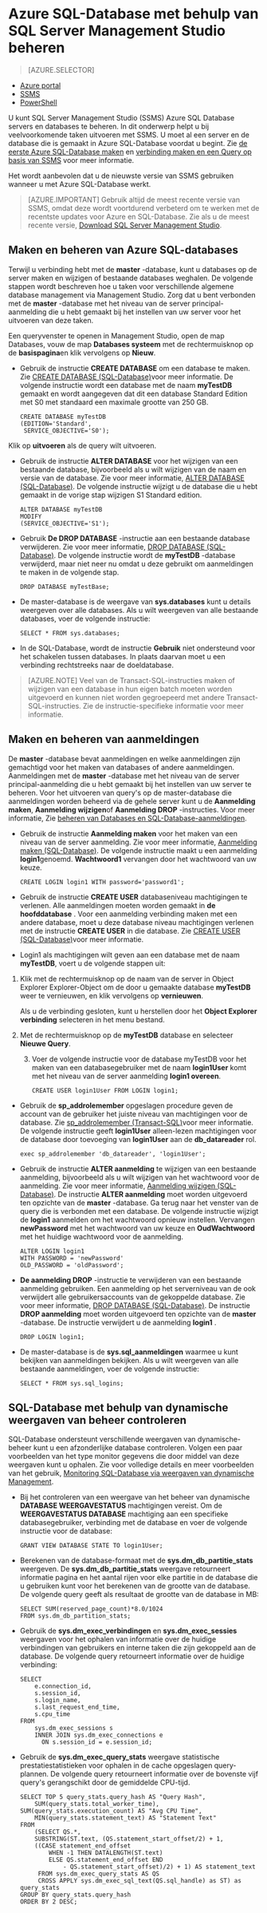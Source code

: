 <properties 
    pageTitle="Beheren van een SQL-Database met SSMS | Microsoft Azure" 
    description="Informatie over het beheren van de SQL-Database servers en databases met SQL Server Management Studio." 
    services="sql-database" 
    documentationCenter=".net" 
    authors="stevestein" 
    manager="jhubbard" 
    editor="tysonn"/>

<tags 
    ms.service="sql-database" 
    ms.workload="data-management" 
    ms.tgt_pltfrm="na" 
    ms.devlang="na" 
    ms.topic="article" 
    ms.date="09/29/2016" 
    ms.author="sstein"/>


# <a name="managing-azure-sql-database-using-sql-server-management-studio"></a>Azure SQL-Database met behulp van SQL Server Management Studio beheren 


> [AZURE.SELECTOR]
- [Azure portal](sql-database-manage-portal.md)
- [SSMS](sql-database-manage-azure-ssms.md)
- [PowerShell](sql-database-manage-powershell.md)

U kunt SQL Server Management Studio (SSMS) Azure SQL Database servers en databases te beheren. In dit onderwerp helpt u bij veelvoorkomende taken uitvoeren met SSMS. U moet al een server en de database die is gemaakt in Azure SQL-Database voordat u begint. Zie [de eerste Azure SQL-Database maken](sql-database-get-started.md) en [verbinding maken en een Query op basis van SSMS](sql-database-connect-query-ssms.md) voor meer informatie.

Het wordt aanbevolen dat u de nieuwste versie van SSMS gebruiken wanneer u met Azure SQL-Database werkt. 

> [AZURE.IMPORTANT] Gebruik altijd de meest recente versie van SSMS, omdat deze wordt voortdurend verbeterd om te werken met de recentste updates voor Azure en SQL-Database. Zie als u de meest recente versie, [Download SQL Server Management Studio](https://msdn.microsoft.com/library/mt238290.aspx).



## <a name="create-and-manage-azure-sql-databases"></a>Maken en beheren van Azure SQL-databases

Terwijl u verbinding hebt met de **master** -database, kunt u databases op de server maken en wijzigen of bestaande databases weghalen. De volgende stappen wordt beschreven hoe u taken voor verschillende algemene database management via Management Studio. Zorg dat u bent verbonden met de **master** -database met het niveau van de server principal-aanmelding die u hebt gemaakt bij het instellen van uw server voor het uitvoeren van deze taken.

Een queryvenster te openen in Management Studio, open de map Databases, vouw de map **Databases systeem** met de rechtermuisknop op de **basispagina**en klik vervolgens op **Nieuw**.

-   Gebruik de instructie **CREATE DATABASE** om een database te maken. Zie [CREATE DATABASE (SQL-Database)](https://msdn.microsoft.com/library/dn268335.aspx)voor meer informatie. De volgende instructie wordt een database met de naam **myTestDB** gemaakt en wordt aangegeven dat dit een database Standard Edition met S0 met standaard een maximale grootte van 250 GB.

        CREATE DATABASE myTestDB
        (EDITION='Standard',
         SERVICE_OBJECTIVE='S0');

Klik op **uitvoeren** als de query wilt uitvoeren.

-   Gebruik de instructie **ALTER DATABASE** voor het wijzigen van een bestaande database, bijvoorbeeld als u wilt wijzigen van de naam en versie van de database. Zie voor meer informatie, [ALTER DATABASE (SQL-Database)](https://msdn.microsoft.com/library/ms174269.aspx). De volgende instructie wijzigt u de database die u hebt gemaakt in de vorige stap wijzigen S1 Standard edition.

        ALTER DATABASE myTestDB
        MODIFY
        (SERVICE_OBJECTIVE='S1');

-   Gebruik **De DROP DATABASE** -instructie aan een bestaande database verwijderen. Zie voor meer informatie, [DROP DATABASE (SQL-Database)](https://msdn.microsoft.com/library/ms178613.aspx). De volgende instructie wordt de **myTestDB** -database verwijderd, maar niet neer nu omdat u deze gebruikt om aanmeldingen te maken in de volgende stap.

        DROP DATABASE myTestBase;

-   De master-database is de weergave van **sys.databases** kunt u details weergeven over alle databases. Als u wilt weergeven van alle bestaande databases, voer de volgende instructie:

        SELECT * FROM sys.databases;

-   In de SQL-Database, wordt de instructie **Gebruik** niet ondersteund voor het schakelen tussen databases. In plaats daarvan moet u een verbinding rechtstreeks naar de doeldatabase.

>[AZURE.NOTE] Veel van de Transact-SQL-instructies maken of wijzigen van een database in hun eigen batch moeten worden uitgevoerd en kunnen niet worden gegroepeerd met andere Transact-SQL-instructies. Zie de instructie-specifieke informatie voor meer informatie.

## <a name="create-and-manage-logins"></a>Maken en beheren van aanmeldingen

De **master** -database bevat aanmeldingen en welke aanmeldingen zijn gemachtigd voor het maken van databases of andere aanmeldingen. Aanmeldingen met de **master** -database met het niveau van de server principal-aanmelding die u hebt gemaakt bij het instellen van uw server te beheren. Voor het uitvoeren van query's op de master-database die aanmeldingen worden beheerd via de gehele server kunt u de **Aanmelding maken**, **Aanmelding wijzigen**of **Aanmelding DROP** -instructies. Voor meer informatie, Zie [beheren van Databases en SQL-Database-aanmeldingen](http://msdn.microsoft.com/library/azure/ee336235.aspx). 


-   Gebruik de instructie **Aanmelding maken** voor het maken van een niveau van de server aanmelding. Zie voor meer informatie, [Aanmelding maken (SQL-Database)](https://msdn.microsoft.com/library/ms189751.aspx). De volgende instructie maakt u een aanmelding **login1**genoemd. **Wachtwoord1** vervangen door het wachtwoord van uw keuze.

        CREATE LOGIN login1 WITH password='password1';

-   Gebruik de instructie **CREATE USER** databaseniveau machtigingen te verlenen. Alle aanmeldingen moeten worden gemaakt in **de hoofddatabase** . Voor een aanmelding verbinding maken met een andere database, moet u deze database niveau machtigingen verlenen met de instructie **CREATE USER** in die database. Zie [CREATE USER (SQL-Database)](https://msdn.microsoft.com/library/ms173463.aspx)voor meer informatie. 

-   Login1 als machtigingen wilt geven aan een database met de naam **myTestDB**, voert u de volgende stappen uit:

 1.  Klik met de rechtermuisknop op de naam van de server in Object Explorer Explorer-Object om de door u gemaakte database **myTestDB** weer te vernieuwen, en klik vervolgens op **vernieuwen**.  

     Als u de verbinding gesloten, kunt u herstellen door het **Object Explorer verbinding** selecteren in het menu bestand.

 2. Met de rechtermuisknop op de **myTestDB** database en selecteer **Nieuwe Query**.

    3.  Voer de volgende instructie voor de database myTestDB voor het maken van een databasegebruiker met de naam **login1User** komt met het niveau van de server aanmelding **login1 overeen**.

            CREATE USER login1User FROM LOGIN login1;

-   Gebruik de **sp\_addrolemember** opgeslagen procedure geven de account van de gebruiker het juiste niveau van machtigingen voor de database. Zie [sp_addrolemember (Transact-SQL)](http://msdn.microsoft.com/library/ms187750.aspx)voor meer informatie. De volgende instructie geeft **login1User** alleen-lezen machtigingen voor de database door toevoeging van **login1User** aan de **db\_datareader** rol.

        exec sp_addrolemember 'db_datareader', 'login1User';    

-   Gebruik de instructie **ALTER aanmelding** te wijzigen van een bestaande aanmelding, bijvoorbeeld als u wilt wijzigen van het wachtwoord voor de aanmelding. Zie voor meer informatie, [Aanmelding wijzigen (SQL-Database)](https://msdn.microsoft.com/library/ms189828.aspx). De instructie **ALTER aanmelding** moet worden uitgevoerd ten opzichte van de **master** -database. Ga terug naar het venster van de query die is verbonden met een database. De volgende instructie wijzigt de **login1** aanmelden om het wachtwoord opnieuw instellen. Vervangen **newPassword** met het wachtwoord van uw keuze en **OudWachtwoord** met het huidige wachtwoord voor de aanmelding.

        ALTER LOGIN login1
        WITH PASSWORD = 'newPassword'
        OLD_PASSWORD = 'oldPassword';

-   **De aanmelding DROP** -instructie te verwijderen van een bestaande aanmelding gebruiken. Een aanmelding op het serverniveau van de ook verwijdert alle gebruikersaccounts van de gekoppelde database. Zie voor meer informatie, [DROP DATABASE (SQL-Database)](https://msdn.microsoft.com/library/ms178613.aspx). De instructie **DROP aanmelding** moet worden uitgevoerd ten opzichte van de **master** -database. De instructie verwijdert u de aanmelding **login1** .

        DROP LOGIN login1;

-   De master-database is de **sys.sql\_aanmeldingen** waarmee u kunt bekijken van aanmeldingen bekijken. Als u wilt weergeven van alle bestaande aanmeldingen, voer de volgende instructie:

        SELECT * FROM sys.sql_logins;

## <a name="monitor-sql-database-using-dynamic-management-views"></a>SQL-Database met behulp van dynamische weergaven van beheer controleren

SQL-Database ondersteunt verschillende weergaven van dynamische-beheer kunt u een afzonderlijke database controleren. Volgen een paar voorbeelden van het type monitor gegevens die door middel van deze weergaven kunt u ophalen. Zie voor volledige details en meer voorbeelden van het gebruik, [Monitoring SQL-Database via weergaven van dynamische Management](https://msdn.microsoft.com/library/azure/ff394114.aspx).

-   Bij het controleren van een weergave van het beheer van dynamische **DATABASE WEERGAVESTATUS** machtigingen vereist. Om de **WEERGAVESTATUS DATABASE** machtiging aan een specifieke databasegebruiker, verbinding met de database en voer de volgende instructie voor de database:

        GRANT VIEW DATABASE STATE TO login1User;

-   Berekenen van de database-formaat met de **sys.dm\_db\_partitie\_stats** weergeven. De **sys.dm\_db\_partitie\_stats** weergave retourneert informatie pagina en het aantal rijen voor elke partitie in de database die u gebruiken kunt voor het berekenen van de grootte van de database. De volgende query geeft als resultaat de grootte van de database in MB:

        SELECT SUM(reserved_page_count)*8.0/1024
        FROM sys.dm_db_partition_stats;   

-   Gebruik de **sys.dm\_exec\_verbindingen** en **sys.dm\_exec\_sessies** weergaven voor het ophalen van informatie over de huidige verbindingen van gebruikers en interne taken die zijn gekoppeld aan de database. De volgende query retourneert informatie over de huidige verbinding:

        SELECT
            e.connection_id,
            s.session_id,
            s.login_name,
            s.last_request_end_time,
            s.cpu_time
        FROM
            sys.dm_exec_sessions s
            INNER JOIN sys.dm_exec_connections e
              ON s.session_id = e.session_id;

-   Gebruik de **sys.dm\_exec\_query\_stats** weergave statistische prestatiestatistieken voor ophalen in de cache opgeslagen query-plannen. De volgende query retourneert informatie over de bovenste vijf query's gerangschikt door de gemiddelde CPU-tijd.

        SELECT TOP 5 query_stats.query_hash AS "Query Hash",
            SUM(query_stats.total_worker_time), SUM(query_stats.execution_count) AS "Avg CPU Time",
            MIN(query_stats.statement_text) AS "Statement Text"
        FROM
            (SELECT QS.*,
            SUBSTRING(ST.text, (QS.statement_start_offset/2) + 1,
            ((CASE statement_end_offset
                WHEN -1 THEN DATALENGTH(ST.text)
                ELSE QS.statement_end_offset END
                    - QS.statement_start_offset)/2) + 1) AS statement_text
             FROM sys.dm_exec_query_stats AS QS
             CROSS APPLY sys.dm_exec_sql_text(QS.sql_handle) as ST) as query_stats
        GROUP BY query_stats.query_hash
        ORDER BY 2 DESC;
 
 
